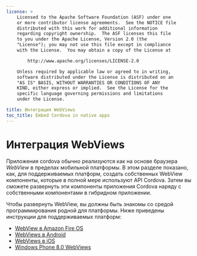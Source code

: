 ```yaml
---
license: >
    Licensed to the Apache Software Foundation (ASF) under one
    or more contributor license agreements.  See the NOTICE file
    distributed with this work for additional information
    regarding copyright ownership.  The ASF licenses this file
    to you under the Apache License, Version 2.0 (the
    "License"); you may not use this file except in compliance
    with the License.  You may obtain a copy of the License at

        http://www.apache.org/licenses/LICENSE-2.0

    Unless required by applicable law or agreed to in writing,
    software distributed under the License is distributed on an
    "AS IS" BASIS, WITHOUT WARRANTIES OR CONDITIONS OF ANY
    KIND, either express or implied.  See the License for the
    specific language governing permissions and limitations
    under the License.

title: Интеграция WebViews
toc_title: Embed Cordova in native apps
---
```


# Интеграция WebViews

Приложения cordova обычно реализуются как на основе браузера *WebView* в пределах мобильной платформы. В этом разделе показано, как, для поддерживаемых платформ, создать собственных WebView компоненты, которые в полной мере используют API Cordova. Затем вы сможете развернуть эти компоненты приложения Cordova наряду с собственными компонентами в гибридном приложении.

Чтобы развернуть WebView, вы должны быть знакомы со средой программирования родной для платформы. Ниже приведены инструкции для поддерживаемых платформ:

*   [WebView в Amazon Fire OS](../../platforms/amazonfireos/webview.html)
*   [WebViews в Android](../../platforms/android/webview.html)
*   [WebViews в iOS](../../platforms/ios/webview.html)
*   [Windows Phone 8.0 WebViews](../../platforms/wp8/webview.html)
